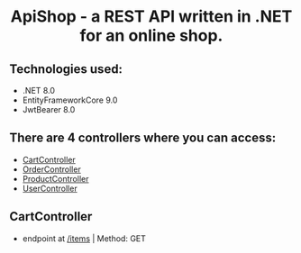 <h1 align="center">
ApiShop - a REST API written in .NET for an online shop.
<br>
</h1>

## Technologies used:
* .NET 8.0
* EntityFrameworkCore 9.0
* JwtBearer 8.0


## There are 4 controllers where you can access:
* [CartController](#CartController)
* [OrderController](#OrderController)
* [ProductController](#ProductController)
* [UserController](#UserController)

## CartController 
 * endpoint at  [/items](#items) | Method: GET

